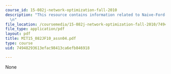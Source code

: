 ```yaml
---
course_id: 15-082j-network-optimization-fall-2010
description: "This resource contains information related to Naive-Ford-Fulkerson.\r\
  \n"
file_location: /coursemedia/15-082j-network-optimization-fall-2010/74948293613efac98413ca6efb846918_MIT15_082JF10_assn04.pdf
file_type: application/pdf
layout: pdf
title: MIT15_082JF10_assn04.pdf
type: course
uid: 74948293613efac98413ca6efb846918

---
```

None